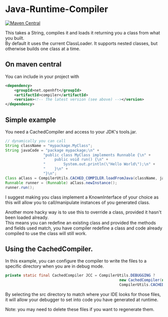 Java-Runtime-Compiler
=====================
[![Maven Central](https://maven-badges.herokuapp.com/maven-central/net.openhft/compiler/badge.svg)](https://maven-badges.herokuapp.com/maven-central/net.openhft/compiler)

This takes a String, compiles it and loads it returning you a class from what you built.  
By default it uses the current ClassLoader.  It supports nested classes, but otherwise builds one class at a time.

## On maven central

You can include in your project with

```xml
<dependency>
    <groupId>net.openhft</groupId>
    <artifactId>compiler</artifactId>
    <version><!-- The latest version (see above) --></version>
</dependency>
```

## Simple example

You need a CachedCompiler and access to your JDK's tools.jar.

```java
// dynamically you can call
String className = "mypackage.MyClass";
String javaCode = "package mypackage;\n" +
                 "public class MyClass implements Runnable {\n" +
                 "    public void run() {\n" +
                 "        System.out.println(\"Hello World\");\n" +
                 "    }\n" +
                 "}\n";
Class aClass = CompilerUtils.CACHED_COMPILER.loadFromJava(className, javaCode);
Runnable runner = (Runnable) aClass.newInstance();
runner.run();
````
     
I suggest making you class implement a KnownInterface of your choice as this will allow you to call/manipulate instances of you generated class.

Another more hacky way is to use this to override a class, provided it hasn't been loaded already.  
This means you can redefine an existing class and provided the methods and fields used match,
you have compiler redefine a class and code already compiled to use the class will still work.

## Using the CachedCompiler.

In this example, you can configure the compiler to write the files to a specific directory when you are in debug mode.
       
```java
private static final CachedCompiler JCC = CompilerUtils.DEBUGGING ?
                                                   new CachedCompiler(new File(parent, "src/test/java"), new File(parent, "target/compiled")) :
                                                   CompilerUtils.CACHED_COMPILER;
```
     
By selecting the src directory to match where your IDE looks for those files, it will allow your debugger to set into code you have generated at runtime.

Note: you may need to delete these files if you want to regenerate them.
